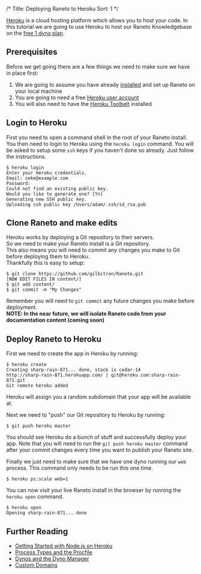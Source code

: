 /*
Title: Deploying Raneto to Heroku
Sort: 1
*/

[Heroku](https://www.heroku.com) is a cloud hosting platform which allows you to host your code.
In this tutorial we are going to use Heroku to host our Raneto Knowledgebase on the [free 1 dyno plan](https://www.heroku.com/pricing).

## Prerequisites

Before we get going there are a few things we need to make sure we have in place first:

1. We are going to assume you have already [installed](%base_url%/install/installing-raneto) and set up Raneto on your local machine
2. You are going to need a free [Heroku user account](https://signup.heroku.com/signup)
3. You will also need to have the [Heroku Toolbelt](https://toolbelt.heroku.com) installed

## Login to Heroku

First you need to open a command shell in the root of your Raneto install. You then need to login to Heroku
using the `heroku login` command. You will be asked to setup some `ssh` keys if you haven't done so already.
Just follow the instructions.

    $ heroku login
    Enter your Heroku credentials.
    Email: zeke@example.com
    Password:
    Could not find an existing public key.
    Would you like to generate one? [Yn]
    Generating new SSH public key.
    Uploading ssh public key /Users/adam/.ssh/id_rsa.pub

## Clone Raneto and make edits

Heroku works by deploying a Git repository to their servers.  
So we need to make your Raneto install is a Git repository.  
This also means you will need to commit any changes you make to Git before deploying them to Heroku.  
Thankfully this is easy to setup:  

    $ git clone https://github.com/gilbitron/Raneto.git
    [NOW EDIT FILES IN content/]
    $ git add content/
    $ git commit -m "My Changes"

Remember you will need to `git commit` any future changes you make before deployment.  
**NOTE: In the near future, we will isolate Raneto code from your documentation content (coming soon)**

## Deploy Raneto to Heroku

First we need to create the app in Heroku by running:

    $ heroku create
    Creating sharp-rain-871... done, stack is cedar-14
    http://sharp-rain-871.herokuapp.com/ | git@heroku.com:sharp-rain-871.git
    Git remote heroku added

Heroku will assign you a random subdomain that your app will be available at.

Next we need to "push" our Git repository to Heroku by running:

    $ git push heroku master

You should see Heroku do a bunch of stuff and successfully deploy your app. Note that you will need to run the
`git push heroku master` command after your commit changes every time you want to publish your Raneto site.

Finally we just need to make sure that we have one dyno running our `web` process. This command only
needs to be run this one time.

    $ heroku ps:scale web=1

You can now visit your live Raneto install in the browser by running the `heroku open` command.

    $ heroku open
    Opening sharp-rain-871... done

## Further Reading

* [Getting Started with Node.js on Heroku](https://devcenter.heroku.com/articles/getting-started-with-nodejs)
* [Process Types and the Procfile](https://devcenter.heroku.com/articles/procfile)
* [Dynos and the Dyno Manager](https://devcenter.heroku.com/articles/dynos)
* [Custom Domains](https://devcenter.heroku.com/articles/custom-domains)
